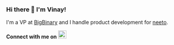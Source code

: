 ### Hi there 👋 I'm Vinay!
I'm a VP at [BigBinary](https://www.bigbinary.com) and I handle product development for [neeto](https://neeto.com). 
<br/>

**Connect with me on**
[<img alt="vinay0x | LinkedIn" width="22px" src="https://cdn.jsdelivr.net/npm/simple-icons@v3/icons/linkedin.svg" />](https://www.linkedin.com/in/vinay-chandran-00b84a46/)
<br/><br/>
